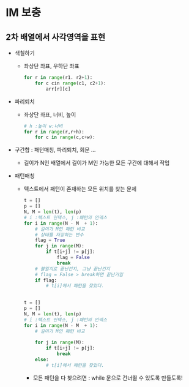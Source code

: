 # IM 보충

## 2차 배열에서 사각영역을 표현

- 색칠하기

  - 좌상단 좌표, 우하단 좌표

    ```python
    for r in range(r1. r2+1):
        for c cin range(c1, c2+1):
            arr[r][c]
    ```

- 파리퇴치

  - 좌상단 좌표, 너비, 높이

    ```python
    # h :높이 w:너비
    for r in range(r,r+h):
        for c in range(c,c+w):
    ```

    

- 구간합 : 패턴매칭, 파리퇴치, 회문 ...

  - 길이가 N인 배열에서 길이가 M인 가능한 모든 구간에 대해서 작업

- 패턴매칭

  - 텍스트에서 패턴이 존재하는 모든 위치를 찾는 문제

    ```python
    t = []
    p = []
    N, M = len(t), len(p)
    # i :텍스트 인덱스, j :패턴의 인덱스
    for i in range(N - M  + 1):
        # 길이가 M인 패턴 비교
        # 상태를 저장하는 변수
        flag = True
        for j in range(M):
            if t[i+j] != p[j]:
                flag = False
                break
        # 불일치로 끝난건지, 그냥 끝난건지
        # flag = False > break하면 끝난거임
        if flag:
            # t[i]에서 패턴을 찾았다.
        
    ```

    ```python
    t = []
    p = []
    N, M = len(t), len(p)
    # i :텍스트 인덱스, j :패턴의 인덱스
    for i in range(N - M  + 1):
        # 길이가 M인 패턴 비교
        
        for j in range(M):
            if t[i+j] != p[j]:
                break
        else:
            # t[i]에서 패턴을 찾았다.
    ```

    - 모든 패턴을 다 찾으려면 : while 문으로 건너뛸 수 있도록 만들도록!